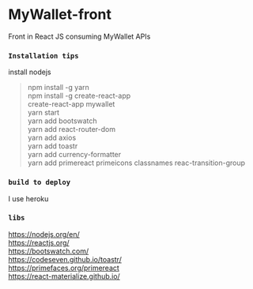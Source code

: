# MyWallet-front
Front in React JS consuming MyWallet APIs

### `Installation tips`<br />
install nodejs <br />
> npm install -g yarn <br />
> npm install -g create-react-app <br />
> create-react-app mywallet <br />
> yarn start <br />
> yarn add bootswatch <br />
> yarn add react-router-dom <br />
> yarn add axios <br />
> yarn add toastr <br />
> yarn add currency-formatter <br />
yarn add primereact primeicons classnames reac-transition-group <br />

### `build to deploy`
I use heroku


### `libs`
https://nodejs.org/en/  <br />
https://reactjs.org/ <br />
https://bootswatch.com/ <br />
https://codeseven.github.io/toastr/ <br />
https://primefaces.org/primereact <br />
https://react-materialize.github.io/ <br />
